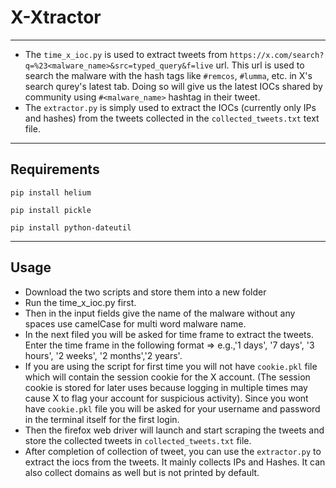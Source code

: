 # X-Xtractor
---

- The `time_x_ioc.py` is used to extract tweets from `https://x.com/search?q=%23<malware_name>&src=typed_query&f=live` url. This url is used to search the malware with the hash tags like `#remcos`, `#lumma`, etc. in X's search qurey's latest tab. Doing so will give us the latest IOCs shared by community using `#<malware_name>` hashtag in their tweet.
- The `extractor.py` is simply used to extract the IOCs (currently only IPs and hashes) from the tweets collected in the `collected_tweets.txt` text file.
---
## Requirements

```
pip install helium
```

```
pip install pickle
```

```
pip install python-dateutil
```

---
## Usage
- Download the two scripts and store them into a new folder
- Run the time_x_ioc.py first.
- Then in the input fields give the name of the malware without any spaces use camelCase for multi word malware name.
- In the next filed you will be asked for time frame to extract the tweets. Enter the time frame in the following format => e.g.,'1 days', '7 days', '3 hours', '2 weeks', '2 months','2 years'.
- If you are using the script for first time you will not have `cookie.pkl` file which will contain the session cookie for the X account. (The session cookie is stored for later uses because logging in multiple times may cause X to flag your account for suspicious activity). Since you wont have `cookie.pkl` file you will be asked for your username and password in the terminal itself for the first login.
- Then the firefox web driver will launch and start scraping the tweets and store the collected tweets in `collected_tweets.txt` file.
- After completion of collection of tweet, you can use the `extractor.py` to extract the iocs from the tweets. It mainly collects IPs and Hashes. It can also collect domains as well but is not printed by default.
